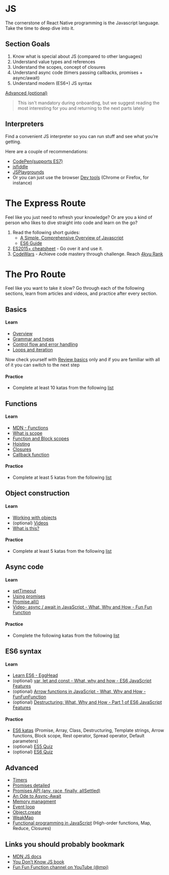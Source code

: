 # JS

The cornerstone of React Native programming is the Javascript language. Take the time to deep dive into it.

## Section Goals
1. Know what is special about JS (compared to other languages)
1. Understand value types and references
1. Understand the scopes, concept of closures
1. Understand async code (timers passing callbacks, promises + async/await)
1. Understand modern (ES6+) JS syntax

[Advanced (optional)](#advanced)
> This isn't mandatory during onboarding, but we suggest reading the most interesting for you and returning to the next parts lately

## Interpreters
Find a convenient JS interpreter so you can run stuff and see what you’re getting.

Here are a couple of recommendations:
* [CodePen(supports ES7)](https://codepen.io/)
* [jsfiddle](https://jsfiddle.net/ )
* [JSPlaygrounds](https://stephengrider.github.io/JSPlaygrounds/)
* Or you can just use the browser [Dev tools](https://github.com/getify/You-Dont-Know-JS/blob/1st-ed/up%20%26%20going/ch1.md#try-it-yourself) (Chrome or Firefox, for instance)

# The Express Route
Feel like you just need to refresh your knowledge? Or are you a kind of person who likes to dive straight into code and learn on the go?

1. Read the following short guides:
   * [A Simple, Comprehensive Overview of Javascript](https://betterexplained.com/articles/the-single-page-javascript-overview/)
   * [ES6 Guide](https://flaviocopes.com/es6/)
2. [ES2015+ cheatsheet](https://devhints.io/es6) - Go over it and use it.
3. [CodeWars](https://www.codewars.com) - Achieve code mastery through challenge. Reach [4kyu Rank](https://www.codewars.com/about)

# The Pro Route

Feel like you want to take it slow? Go through each of the following sections, learn from articles and videos, and practice after every section.

## Basics
#### Learn

* [Overview](https://developer.mozilla.org/en-US/docs/Web/JavaScript)
* [Grammar and types](https://developer.mozilla.org/en-US/docs/Web/JavaScript/Guide/Grammar_and_types#data_structures_and_types)
* [Control flow and error handling](https://developer.mozilla.org/en-US/docs/Web/JavaScript/Guide/Control_flow_and_error_handling)
* [Loops and iteration](https://developer.mozilla.org/en-US/docs/Web/JavaScript/Guide/Loops_and_iteration)

Now check yourself with [Review basics](https://github.com/getify/You-Dont-Know-JS/blob/1st-ed/up%20%26%20going/ch1.md#review) only and if you are familiar with all of it you can switch to the next step
 
#### Practice
* Complete at least 10 katas from the following [list](https://www.codewars.com/kata/search/javascript?q=&r%5B%5D=-8&tags=Fundamentals&beta=false&order_by=popularity+desc)

## Functions
#### Learn
* [MDN - Functions](https://developer.mozilla.org/en-US/docs/Web/JavaScript/Guide/Functions)
* [What is scope](https://github.com/getify/You-Dont-Know-JS/blob/1st-ed/scope%20%26%20closures/ch1.md)
* [Function and Block scopes](https://github.com/getify/You-Dont-Know-JS/blob/1st-ed/scope%20%26%20closures/ch3.md)
* [Hoisting](https://github.com/getify/You-Dont-Know-JS/blob/1st-ed/scope%20%26%20closures/ch4.md)
* [Closures](https://github.com/getify/You-Dont-Know-JS/blob/1st-ed/scope%20%26%20closures/ch5.md)
* [Callback function](https://developer.mozilla.org/en-US/docs/Glossary/Callback_function)
#### Practice
* Complete at least 5 katas from the following [list](https://www.codewars.com/kata/search/javascript?q=&tags=Functional%20Programming&beta=false&order_by=popularity%20desc)

## Object construction
#### Learn
* [Working with objects](https://developer.mozilla.org/en-US/docs/Web/JavaScript/Guide/Working_with_objects)
* (optional) [Videos](https://www.youtube.com/playlist?list=PL0zVEGEvSaeHBZFy6Q8731rcwk0Gtuxub)
* [What is this?](https://github.com/getify/You-Dont-Know-JS/blob/1st-ed/this%20%26%20object%20prototypes/ch1.md)
#### Practice
* Complete at least 5 katas from the following [list](https://www.codewars.com/kata/search/javascript?q=&tags=Object-oriented%20Programming&beta=false&order_by=popularity%20desc)

## Async code
#### Learn
* [setTimeout](https://developer.mozilla.org/en-US/docs/Web/API/setTimeout)
* [Using promises](https://developer.mozilla.org/en-US/docs/Web/JavaScript/Guide/Using_promises)
* [Promise.all()](https://developer.mozilla.org/en-US/docs/Web/JavaScript/Reference/Global_Objects/Promise/all)
* [Video- async / await in JavaScript - What, Why and How - Fun Fun Function](https://www.youtube.com/watch?v=568g8hxJJp4&index=4&list=PL0zVEGEvSaeHJppaRLrqjeTPnCH6vw-sm&t=0s)

#### Practice
* Complete the following katas from the following [list](https://www.codewars.com/collections/async-and-promises)

## ES6 syntax
#### Learn
* [Learn ES6 - EggHead](https://egghead.io/courses/learn-es6-ecmascript-2015)
* (optional) [var, let and const - What, why and how - ES6 JavaScript Features](https://www.youtube.com/watch?v=sjyJBL5fkp8&index=5&list=PL0zVEGEvSaeHJppaRLrqjeTPnCH6vw-sm&t=0s)
* (optional) [Arrow functions in JavaScript - What, Why and How - FunFunFunction](https://www.youtube.com/watch?v=6sQDTgOqh-I&index=7&list=PL0zVEGEvSaeHJppaRLrqjeTPnCH6vw-sm&t=0s)
* (optional) [Destructuring: What, Why and How - Part 1 of ES6 JavaScript Features](https://www.youtube.com/watch?v=PB_d3uBkQPs&index=8&list=PL0zVEGEvSaeHJppaRLrqjeTPnCH6vw-sm&t=0s)
#### Practice
* [ES6 katas](http://es6katas.org/) (Promise, Array, Class, Destructuring, Template strings, Arrow functions, Block scope, Rest operator, Spread operator, Default parameters)
* (optional) [ES5 Quiz](http://dmitrysoshnikov.com/ecmascript/the-quiz/)
* (optional) [ES6 Quiz](http://perfectionkills.com/javascript-quiz-es6/)

## Advanced
* [Timers](https://medium.freecodecamp.org/javascript-timers-everything-you-need-to-know-5f31eaa37162)
* [Promises detailed](https://github.com/getify/You-Dont-Know-JS/blob/1st-ed/async%20%26%20performance/ch3.md)
* [Promises API (any, race, finally, allSettled)](https://developer.mozilla.org/en-US/docs/Web/JavaScript/Reference/Global_Objects/Promise/any)
* [An Ode to Async-Await](https://hackernoon.com/an-ode-to-async-await-7da2dd3c2056)
* [Memory managment](https://developer.mozilla.org/en-US/docs/Web/JavaScript/Memory_management)
* [Event loop](https://developer.mozilla.org/en-US/docs/Web/JavaScript/Event_loop)
* [Object.create](https://github.com/getify/You-Dont-Know-JS/blob/1st-ed/this%20%26%20object%20prototypes/ch5.md)
* [WeakMap](https://developer.mozilla.org/en-US/docs/Web/JavaScript/Reference/Global_Objects/WeakMap)
* [Functional programming in JavaScript](https://www.youtube.com/playlist?list=PL0zVEGEvSaeEd9hlmCXrk5yUyqUag-n84) (High-order functions, Map, Reduce, Closures)

## Links you should probably bookmark
* [MDN JS docs](https://developer.mozilla.org/en-US/docs/Web/JavaScript)
* [You Don’t Know JS book](https://github.com/getify/You-Dont-Know-JS)
* [Fun Fun Function channel on YouTube (@mpj)](https://www.youtube.com/channel/UCO1cgjhGzsSYb1rsB4bFe4Q)

